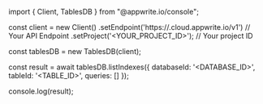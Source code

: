 import { Client, TablesDB } from "@appwrite.io/console";

const client = new Client()
    .setEndpoint('https://<REGION>.cloud.appwrite.io/v1') // Your API Endpoint
    .setProject('<YOUR_PROJECT_ID>'); // Your project ID

const tablesDB = new TablesDB(client);

const result = await tablesDB.listIndexes({
    databaseId: '<DATABASE_ID>',
    tableId: '<TABLE_ID>',
    queries: []
});

console.log(result);
